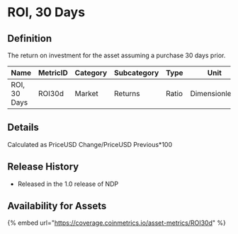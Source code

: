 # ROI, 30 Days

## Definition

The return on investment for the asset assuming a purchase 30 days prior.[\
](https://docs.coinmetrics.io/info/metrics/ROI30d)

| Name         | MetricID | Category | Subcategory | Type  | Unit          | Interval      |
| ------------ | -------- | -------- | ----------- | ----- | ------------- | ------------- |
| ROI, 30 Days | ROI30d   | Market   | Returns     | Ratio | Dimensionless | 1 day, 1 hour |

## Details

Calculated as PriceUSD Change/PriceUSD Previous\*100 &#x20;

## Release History

* Released in the 1.0 release of NDP

## Availability for Assets

{% embed url="https://coverage.coinmetrics.io/asset-metrics/ROI30d" %}

